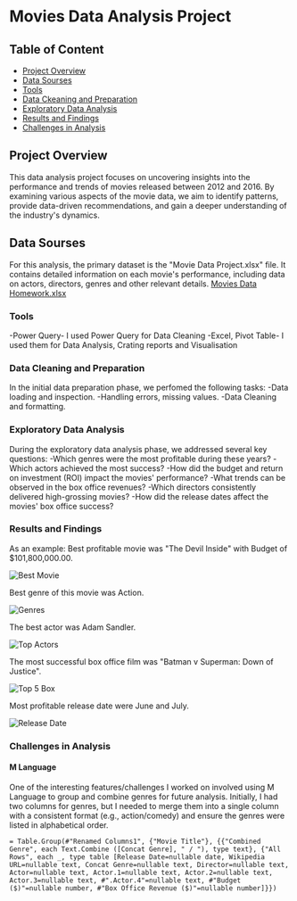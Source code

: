 # Movies Data Analysis Project

## Table of Content
 - [Project Overview](#project-overview)
 - [Data Sourses](#data-sourses)
 - [Tools](#tools)
 - [Data Ckeaning and Preparation](#data-cleaning-and-preparation)
 - [Exploratory Data Analysis](#exploratory-data-analysis)
 - [Results and Findings](#results-and-findings)
 - [Challenges in Analysis](#challenges-in-analysis)

## Project Overview

This data analysis project focuses on uncovering insights into the performance and trends of movies released between 2012 and 2016. By examining various aspects of the movie data, we aim to identify patterns, provide data-driven recommendations, and gain a deeper understanding of the industry's dynamics.

## Data Sourses
For this analysis, the primary dataset is the "Movie Data Project.xlsx" file. It contains detailed information on each movie's performance, including data on actors, directors, genres and other relevant details.
[Movies Data Homework.xlsx](https://github.com/user-attachments/files/16415861/Movies.Data.Homework.xlsx)

### Tools
-Power Query- I used Power Query for Data Cleaning
-Excel, Pivot Table- I used them for Data Analysis, Crating reports and Visualisation

### Data Cleaning and Preparation
In the initial data preparation phase, we perfomed the following tasks:
-Data loading and inspection.
-Handling errors, missing values.
-Data Cleaning and formatting.

### Exploratory Data Analysis
During the exploratory data analysis phase, we addressed several key questions:
-Which genres were the most profitable during these years?
-Which actors achieved the most success?
-How did the budget and return on investment (ROI) impact the movies' performance?
-What trends can be observed in the box office revenues?
-Which directors consistently delivered high-grossing movies?
-How did the release dates affect the movies' box office success?

### Results and Findings

As an example:
Best profitable movie was "The Devil Inside" with Budget of $101,800,000.00.

![Best Movie](https://github.com/user-attachments/assets/4743f645-2d5e-4c8c-8c08-6e2ead403f14)

Best genre of this movie was Action.

![Genres](https://github.com/user-attachments/assets/d46eb094-4d05-4bbe-b04d-1f1e62692566)

The best actor was Adam Sandler.

![Top Actors](https://github.com/user-attachments/assets/f6642296-66a5-4e14-9032-8faf5561fed3)

The most successful box office film was "Batman v Superman: Down of Justice".

![Top 5 Box](https://github.com/user-attachments/assets/3886a98d-5346-4d35-9e1b-75aa902a393c)

Most profitable release date were June and July.

![Release Date](https://github.com/user-attachments/assets/066e3602-eaf0-4ba7-a4cc-9fb43f89a570)

### Challenges in Analysis
#### M Language
One of the interesting features/challenges I worked on involved using M Language to group and combine genres for future analysis. Initially, I had two columns for genres, but I needed to merge them into a single column with a consistent format (e.g., action/comedy) and ensure the genres were listed in alphabetical order.

```= Table.Group(#"Renamed Columns1", {"Movie Title"}, {{"Combined Genre", each Text.Combine ([Concat Genre], " / "), type text}, {"All Rows", each _, type table [Release Date=nullable date, Wikipedia URL=nullable text, Concat Genre=nullable text, Director=nullable text, Actor=nullable text, Actor.1=nullable text, Actor.2=nullable text, Actor.3=nullable text, #".Actor.4"=nullable text, #"Budget ($)"=nullable number, #"Box Office Revenue ($)"=nullable number]}})```
